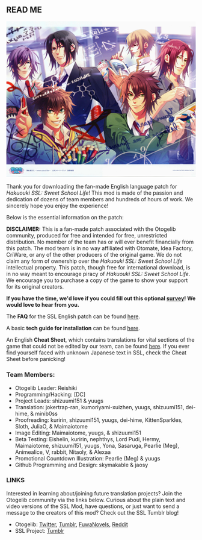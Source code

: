 ## READ ME

![promoimage](https://github.com/HakuoGakuen/HakuoGakuen/blob/main/images/promoimage.jpg)

Thank you for downloading the fan-made English language patch for *Hakuouki SSL: Sweet School Life*! This mod is made of the passion and dedication of dozens of team members and hundreds of hours of work. We sincerely hope you enjoy the experience! 

Below is the essential information on the patch:

**DISCLAIMER:** This is a fan-made patch associated with the Otogelib community, produced for free and intended for free, unrestricted distribution. No member of the team has or will ever benefit financially from this patch. The mod team is in no way affiliated with Otomate, Idea Factory, CriWare, or any of the other producers of the original game. We do not claim any form of ownership over the *Hakuouki SSL: Sweet School Life* intellectual property. This patch, though free for international download, is in no way meant to encourage piracy of *Hakuouki SSL: Sweet School Life*. We encourage you to purchase a copy of the game to show your support for its original creators. 

**If you have the time, we'd love if you could fill out this optional [survey](https://forms.gle/qtRpbuxkKsDg3ZYy8)! We would love to hear from you.**

The **FAQ** for the SSL English patch can be found [here](https://docs.google.com/document/d/10XdqLGyPrLjtMaip5bgu8ttlT2OYw9nfTGpIqDcX_8w).

A basic **tech guide for installation** can be found [here](https://docs.google.com/document/d/1AYXDBBD6GTnDk_fBdjlabYx-524N2Ah27UuYoaWcd1Y).

An English **Cheat Sheet**, which contains translations for vital sections of the game that could not be edited by our team, can be found [here](https://docs.google.com/document/d/14mwXNN0Yr5w5QOdgfkgiQgQbk2QM7QQs2Zb2Y-jgydE). If you ever find yourself faced with unknown Japanese text in SSL, check the Cheat Sheet before panicking!

### Team Members:
- Otogelib Leader: Reishiki
- Programming/Hacking: [DC] 
- Project Leads: shizuumi151 & yuugs
- Translation: jokertrap-ran, kumoriyami-xuizhen, yuugs, shizuumi151, dei-hime, & minib0ss
- Proofreading: kuririn, shizuumi151, yuugs, dei-hime, KittenSparkles, Sloth, JuliaO, & Maimaiotome
- Image Editing: Maimaiotome, yuugs, & shizuumi151
- Beta Testing: Eishelin, kuririn, nephthys, Lord Pudi, Hermy, Maimaiotome, shizuumi151, yuugs, Yona, Sasaruga, Pearlie (Meg), Animealice, V, rabbit, Nitaoly, & Alexaa
- Promotional Countdown Illustration: Pearlie (Meg) & yuugs 
- Github Programming and Design: skymakable & jaosy

### LINKS
Interested in learning about/joining future translation projects? Join the Otogelib community via the links below. Curious about the plain text and video versions of the SSL Mod, have questions, or just want to send a message to the creators of this mod? Check out the SSL Tumblr blog!

- Otogelib: [Twitter](https://twitter.com/otogelib?lang=en), [Tumblr](https://otogelib.tumblr.com/), [FuwaNovels](https://forums.fuwanovel.net/topic/23370-fan-translation-otogelib%E2%80%94various-vita-otome-games-translations-community-project/), [Reddit](https://www.reddit.com/r/otomegames/comments/dcvpw2/otogeliba_new_community_otome_game_fan/)
- SSL Project: [Tumblr](https://hakuogakuen.tumblr.com/) 


